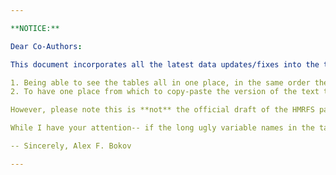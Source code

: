 ```yaml
---

**NOTICE:**

Dear Co-Authors:

This document incorporates all the latest data updates/fixes into the tables and into the parts of the text where values from those tables are referenced. This has two goals:

1. Being able to see the tables all in one place, in the same order they are referenced in the text.
2. To have one place from which to copy-paste the version of the text that has the up-to-date numbers.

However, please note this is **not** the official draft of the HMRFS paper. Currently, not all sections are included here. Moreover, this document is automatically generated by scripts and will be updated on a regular basis so any edits you make to it will be lost. Please continue treating the document [MOST_CURRENT_VERSION.docx](https://cmh.box.com/s/a30oj1vg0p3zv3bcqoin0nfrowbejvyb) as the working draft.

While I have your attention-- if the long ugly variable names in the tables are giving you a headache, now you can help solve this problem. Please go to the file [var_level_names.xls.gsheet](https://cmh.box.com/s/ignwc8jo05nd7dmr358c4xseftrom7rg), and click **Open** in the upper right. It is a spreadsheet and you can write into the **description** column what you think we should standardize on as the published name/s of the variable/s you are thinking about to the left of that column.

-- Sincerely, Alex F. Bokov

---
```




